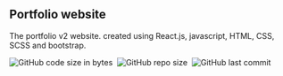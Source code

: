 
## Portfolio website

The portfolio v2 website. created using React.js, javascript, HTML, CSS, SCSS and bootstrap.

![GitHub code size in bytes](https://img.shields.io/github/languages/code-size/MarioR9/portfolio2.0)&nbsp;
![GitHub repo size](https://img.shields.io/github/repo-size/MarioR9/portfolio2.0?color=g&label=Repo%20Size)&nbsp; 
![GitHub last commit](https://img.shields.io/github/last-commit/MarioR9/portfolio2.0)

